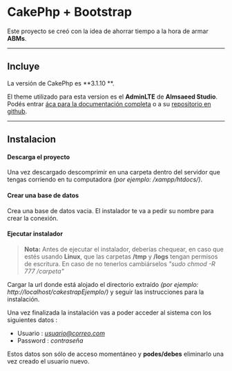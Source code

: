 CakePhp + Bootstrap
===================


Este proyecto se creó con la idea de ahorrar tiempo a la hora de armar **ABMs**.

--------------


Incluye
--------------

La versión de CakePhp es **3.1.10 **.

El theme utilizado para esta version es el **AdminLTE** de **Almsaeed Studio**. Podés entrar [áca para la documentación completa](https://almsaeedstudio.com/themes/AdminLTE/documentation/index.html) o a su [repositorio en github](https://github.com/almasaeed2010/AdminLTE).

---------------

Instalacion
---------------

#### <i class="icon-hdd"></i> Descarga el proyecto

Una vez descargado descomprimir en una carpeta dentro del servidor que tengas corriendo en tu computadora *(por ejemplo: /xampp/htdocs/)*.

#### <i class="icon-pencil"></i> Crear una base de datos

Crea una base de datos vacia.
El instalador te va a pedir su nombre para crear la conexión.

#### <i class="icon-pencil"></i> Ejecutar instalador

 > **Nota:**
 > Antes de ejecutar el instalador, deberías chequear, en caso que estés usando **Linux**, que las carpetas **/tmp** y **/logs** tengan permisos de escritura. En caso de no tenerlos cambiárselos *"sudo chmod -R 777 /carpeta"*

 Cargar la url donde está alojado el directorio extraído *(por ejemplo: http://localhost/cakestrapEjemplo/)* y seguir las instrucciones para la instalación.

Una vez finalizada la instalación vas a poder acceder al sistema con los siguientes datos : 

 - Usuario : *usuario@correo.com*
 - Password : *contraseña*

Estos datos son sólo de acceso momentáneo y **podes/debes** eliminarlo una vez creado el usuario nuevo.

